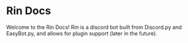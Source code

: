 # Rin Docs

Welcome to the Rin Docs! Rin is a discord bot built from Discord.py and EasyBot.py, and allows for plugin support (later in the future). 
